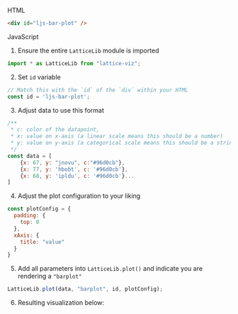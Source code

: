 HTML

```html
<div id="ljs-bar-plot" />
```

JavaScript

1. Ensure the entire `LatticeLib` module is imported

```js
import * as LatticeLib from "lattice-viz";
```

2. Set `id` variable

```js
// Match this with the `id` of the `div` within your HTML
const id = 'ljs-bar-plot';
```

3. Adjust data to use this format

```js
/**
 * c: color of the datapoint,
 * x: value on x-axis (a linear scale means this should be a number)
 * y: value on y-axis (a categorical scale means this should be a string)
 */
const data = [ 
    {x: 67, y: "jnovu", c:"#96d0cb"},
    {x: 77, y: 'hbobt', c: '#96d0cb'},
    {x: 68, y: 'ipldu', c: '#96d0cb'}...
]
```

4. Adjust the plot configuration to your liking

```js
const plotConfig = {
  padding: {
    top: 0
  }, 
  xAxis: {
    title: "value"
  }
}
```

5. Add all parameters into `LatticeLib.plot()` and indicate you are rendering a `"barplot"`

```js
LatticeLib.plot(data, "barplot", id, plotConfig);
```

6. Resulting visualization below: